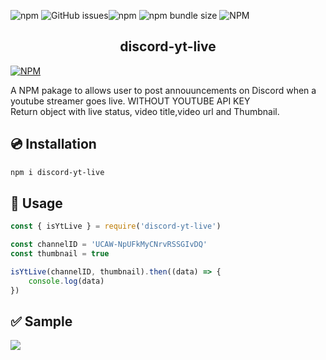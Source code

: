 ![npm](https://img.shields.io/npm/dt/discord-yt-live?style=flat-square) ![GitHub issues](https://img.shields.io/github/issues/Dex-404/discord-yt-live?style=flat-square)![npm](https://img.shields.io/npm/v/discord-yt-live?style=flat-square)  ![npm bundle size](https://img.shields.io/bundlephobia/min/discord-yt-live?style=flat-square)  ![NPM](https://img.shields.io/npm/l/discord-yt-live?style=flat-square)
<p align="center">
  <h2 align="center">discord-yt-live</h2>

[![NPM](https://nodei.co/npm/discord-yt-live.png?compact=true)](https://npmjs.org/package/discord-yt-live)


A NPM pakage to allows user to post annouuncements on Discord when a youtube streamer goes live. WITHOUT YOUTUBE API KEY <br>
Return object with live status, video title,video url and Thumbnail.
## 💿 Installation

``` bash
npm i discord-yt-live
```


## 🙌 Usage

```js
const { isYtLive } = require('discord-yt-live')

const channelID = 'UCAW-NpUFkMyCNrvRSSGIvDQ'
const thumbnail = true

isYtLive(channelID, thumbnail).then((data) => {
    console.log(data)
})

```
## ✅ Sample
<img src=https://i.ibb.co/L0Sf37G/Screenshot-2023-02-03-215302.png>